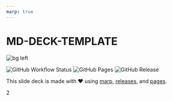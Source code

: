```yaml
---
marp: true
---
```


# MD-DECK-TEMPLATE

![bg left](https://gravatar.com/avatar/5d34a6bf73323076e6c8ddfd10831c90?s=1024)

![GitHub Workflow Status](https://img.shields.io/github/workflow/status/ivoputzer/presentation-template/presentation/master?style=for-the-badge&logo=github) ![GitHub Pages](https://img.shields.io/static/v1?style=for-the-badge&label=pages&message=online&color=success&logo=github) ![GitHub Release](https://img.shields.io/github/v/release/ivoputzer/presentation-template?style=for-the-badge&logo=github)

This slide deck is made with ❤️ using [marp](https://marp.app), [releases](), and [pages]().

2
